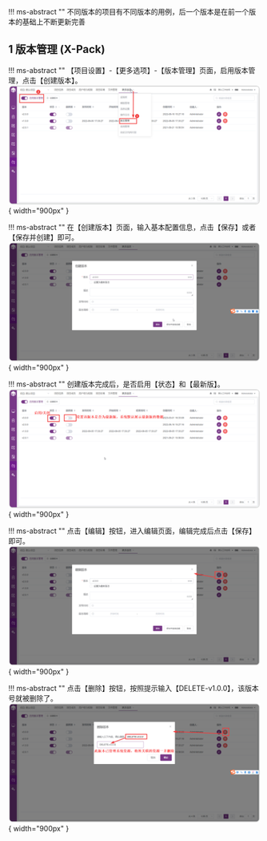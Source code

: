 !!! ms-abstract ""
    不同版本的项目有不同版本的用例，后一个版本是在前一个版本的基础上不断更新完善

## 1 版本管理 (X-Pack)
!!! ms-abstract ""
    【项目设置】-【更多选项】-【版本管理】页面，启用版本管理，点击【创建版本】。
![!项目设置](../../img/project_management/版本管理_1.png){ width="900px" }

!!! ms-abstract ""
    在【创建版本】页面，输入基本配置信息，点击【保存】或者【保存并创建】即可。
![!项目设置](../../img/project_management/版本管理_2.png){ width="900px" }

!!! ms-abstract ""
    创建版本完成后，是否启用【状态】和【最新版】。
![!项目设置](../../img/project_management/版本管理_3.png){ width="900px" }

!!! ms-abstract ""
    点击【编辑】按钮，进入编辑页面，编辑完成后点击【保存】即可。
![!项目设置](../../img/project_management/版本管理_4.png){ width="900px" }

!!! ms-abstract ""
    点击【删除】按钮，按照提示输入【DELETE-v1.0.0】，该版本号就被删除了。
![!项目设置](../../img/project_management/版本管理_5.png){ width="900px" }
